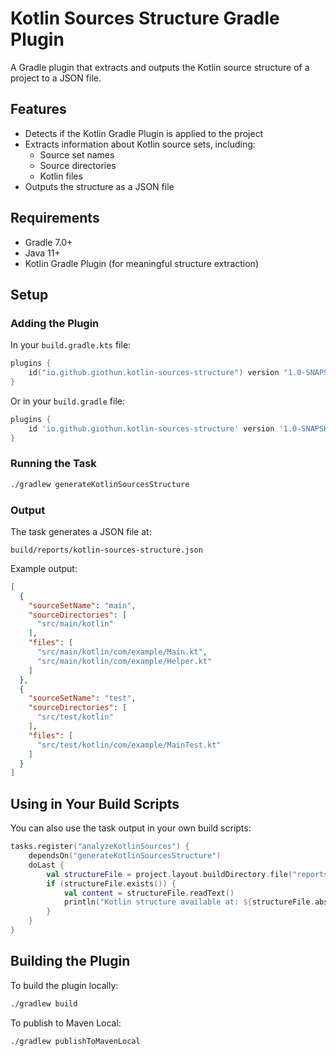 # Kotlin Sources Structure Gradle Plugin

A Gradle plugin that extracts and outputs the Kotlin source structure of a project to a JSON file.

## Features

- Detects if the Kotlin Gradle Plugin is applied to the project
- Extracts information about Kotlin source sets, including:
  - Source set names
  - Source directories
  - Kotlin files
- Outputs the structure as a JSON file

## Requirements

- Gradle 7.0+
- Java 11+
- Kotlin Gradle Plugin (for meaningful structure extraction)

## Setup

### Adding the Plugin

In your `build.gradle.kts` file:

```kotlin
plugins {
    id("io.github.giothun.kotlin-sources-structure") version "1.0-SNAPSHOT"
}
```

Or in your `build.gradle` file:

```groovy
plugins {
    id 'io.github.giothun.kotlin-sources-structure' version '1.0-SNAPSHOT'
}
```

### Running the Task

```bash
./gradlew generateKotlinSourcesStructure
```

### Output

The task generates a JSON file at:

```
build/reports/kotlin-sources-structure.json
```

Example output:

```json
[
  {
    "sourceSetName": "main",
    "sourceDirectories": [
      "src/main/kotlin"
    ],
    "files": [
      "src/main/kotlin/com/example/Main.kt",
      "src/main/kotlin/com/example/Helper.kt"
    ]
  },
  {
    "sourceSetName": "test",
    "sourceDirectories": [
      "src/test/kotlin"
    ],
    "files": [
      "src/test/kotlin/com/example/MainTest.kt"
    ]
  }
]
```

## Using in Your Build Scripts

You can also use the task output in your own build scripts:

```kotlin
tasks.register("analyzeKotlinSources") {
    dependsOn("generateKotlinSourcesStructure")
    doLast {
        val structureFile = project.layout.buildDirectory.file("reports/kotlin-sources-structure.json").get().asFile
        if (structureFile.exists()) {
            val content = structureFile.readText()
            println("Kotlin structure available at: ${structureFile.absolutePath}")
        }
    }
}
```

## Building the Plugin

To build the plugin locally:

```bash
./gradlew build
```

To publish to Maven Local:

```bash
./gradlew publishToMavenLocal
```
